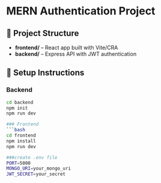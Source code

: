 # MERN Authentication Project

## 📁 Project Structure
- **frontend/** – React app built with Vite/CRA
- **backend/** – Express API with JWT authentication

## 🚀 Setup Instructions

### Backend
```bash
cd backend
npm init
npm run dev

### Frontend
```bash
cd frontend
npm install
npm run dev

###create .env file
PORT=5000
MONGO_URI=your_mongo_uri
JWT_SECRET=your_secret

